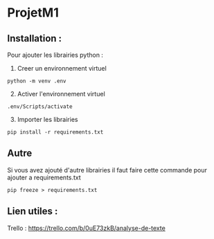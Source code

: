 # ProjetM1

## Installation : 

Pour ajouter les librairies python : 
1. Creer un environnement virtuel
```{powershell}
python -m venv .env
```
2. Activer l'environnement virtuel
```{powershell}
.env/Scripts/activate
```
3. Importer les librairies
```{powershell}
pip install -r requirements.txt
```

## Autre
Si vous avez ajouté d'autre librairies il faut faire cette commande pour ajouter a requirements.txt
```{powershell}
pip freeze > requirements.txt
```

## Lien utiles : 

Trello : https://trello.com/b/0uE73zkB/analyse-de-texte
